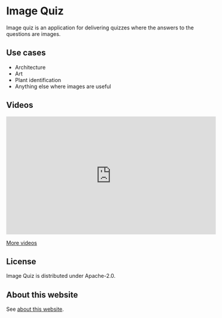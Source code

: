 # Image Quiz

Image quiz is an application for delivering quizzes where the answers to the questions are images.

## Use cases

+ Architecture
+ Art
+ Plant identification
+ Anything else where images are useful

## Videos

<iframe width="560" height="315" src="https://www.youtube.com/embed/lfoeldV-_94?rel=0" frameborder="0" allowfullscreen></iframe>

[More videos](videos.md)

## License

Image Quiz is distributed under Apache-2.0.

## About this website

See [about this website](about-this-website.md).
